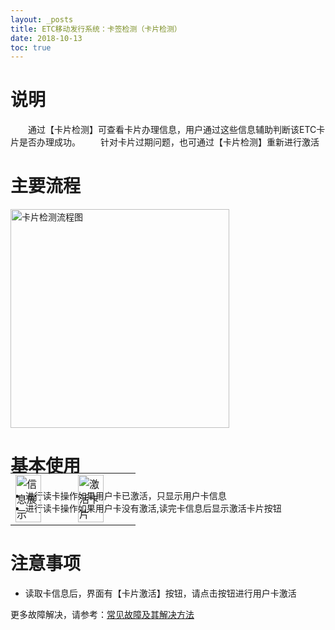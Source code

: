 ```yaml
---
layout: _posts
title: ETC移动发行系统：卡签检测（卡片检测）
date: 2018-10-13
toc: true
---
```

# 说明
&emsp;&emsp;通过【卡片检测】可查看卡片办理信息，用户通过这些信息辅助判断该ETC卡片是否办理成功。
&emsp;&emsp;针对卡片过期问题，也可通过【卡片检测】重新进行激活

# 主要流程 
<img src="/pub-images/cardactivationflow.png" width="350" alt="卡片检测流程图"/>

# 基本使用 
* 进行读卡操作如果用户卡已激活，只显示用户卡信息
* 进行读卡操作如果用户卡没有激活,读完卡信息后显示激活卡片按钮
 <table style = "margin-top:-80px"> 
      <tr>
          <td><img src="/pub-images/cardactivation2.jpg" width="70%" alt="信息展示"/></td>
          <td><img src="/pub-images/cardactivation3.jpg" width="70%" alt="激活卡片"/></td>
      </tr>
  </table>

# 注意事项  
* 读取卡信息后，界面有【卡片激活】按钮，请点击按钮进行用户卡激活

更多故障解决，请参考：[常见故障及其解决方法](/2018/10/10/problems/)

